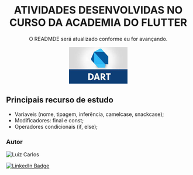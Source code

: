 <h1 align="center">ATIVIDADES DESENVOLVIDAS NO CURSO DA ACADEMIA DO FLUTTER</h1>

<p align="center"> O READMDE será atualizado conforme eu for avançando.</p>

<p align="center">
<img width="160" height="100" src="images/dart.jpg"/>


</p>

## Principais recurso de estudo


- Variaveis (nome, tipagem, inferência, camelcase, snackcase);
- Modificadores: final e const;
- Operadores condicionais (if, else);


### Autor

<img alt="Luiz Carlos" title="Luiz Carlos" src="https://avatars.githubusercontent.com/u/29442285?s=96&v=4" height="100" width="100" />

[![LinkedIn Badge](https://img.shields.io/badge/-LUIZ_CARLOS-blue?style=flat-square&logo=Linkedin&logoColor=white&link=https://www.linkedin.com/in/luizzlcs/)](https://www.linkedin.com/in/luizzlcs/)

